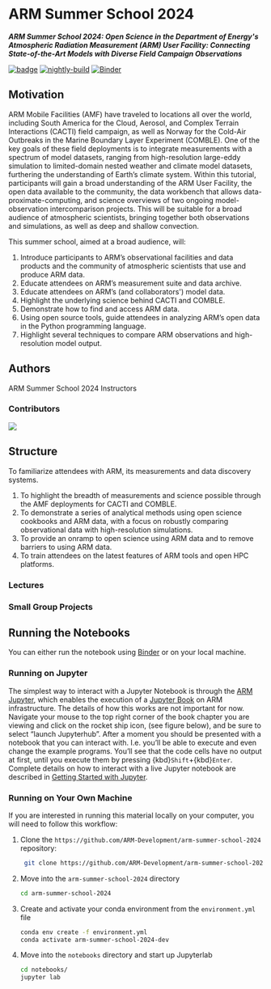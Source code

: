 # ARM Summer School 2024

***ARM Summer School 2024: Open Science in the Department of Energy's Atmospheric Radiation Measurement (ARM) User Facility: Connecting State-of-the-Art Models with Diverse Field Campaign Observations***


[![badge](https://img.shields.io/static/v1.svg?logo=Jupyter&label=ARM+JupyterHub&message=ACE+Environment&color=blue)](https://jupyterhub.arm.gov/hub/user-redirect/git-pull?repo=https%3A//github.com/ARM-Development/arm-ams-short-course-2024&urlpath=lab/tree/arm-ams-short-course-2024/notebooks&branch=main)
[![nightly-build](https://github.com/ARM-Development/arm-ams-short-course-2024/actions/workflows/nightly-build.yaml/badge.svg)](https://github.com/ARM-Development/arm-ams-short-course-2024/actions/workflows/nightly-build.yaml)
[![Binder](https://binder.projectpythia.org/badge_logo.svg)](https://binder.projectpythia.org/v2/gh/ARM-Development/arm-ams-short-course-2024/main?labpath=notebooks)

## Motivation

ARM Mobile Facilities (AMF) have traveled to locations all over the world, including South America for the Cloud, Aerosol, and Complex Terrain Interactions (CACTI) field campaign, as well as Norway for the Cold-Air Outbreaks in the Marine Boundary Layer Experiment (COMBLE). One of the key goals of these field deployments is to integrate measurements with a spectrum of model datasets, ranging from high-resolution large-eddy simulation to limited-domain nested weather and climate model datasets, furthering the understanding of Earth’s climate system. Within this tutorial, participants will gain a broad understanding of the ARM User Facility, the open data available to the community, the data workbench that allows data-proximate-computing, and science overviews of two ongoing model-observation intercomparison projects. This will be suitable for a broad audience of atmospheric scientists, bringing together both observations and simulations, as well as deep and shallow convection.

This summer school, aimed at a broad audience, will: 
1. Introduce participants to ARM’s observational facilities and data products and the community of atmospheric scientists that use and produce ARM data. 
2. Educate attendees on ARM’s measurement suite and data archive.
3. Educate attendees on ARM’s (and collaborators') model data.
4. Highlight the underlying science behind CACTI and COMBLE.
5. Demonstrate how to find and access ARM data.
6. Using open source tools, guide attendees in analyzing ARM’s open data in the Python programming language. 
7. Highlight several techniques to compare ARM observations and high-resolution model output. 


## Authors

ARM Summer School 2024 Instructors

### Contributors

<a href="https://github.com/ProjectPythia/cookbook-template/graphs/contributors">
  <img src="https://contrib.rocks/image?repo=ARM-Development/arm-ams-short-course-2024" />
</a>

## Structure

To familiarize attendees with ARM, its measurements and data discovery systems.
1. To highlight the breadth of measurements and science possible through the AMF deployments for CACTI and COMBLE.
2. To demonstrate a series of analytical methods using open science cookbooks and ARM data, with a focus on robustly comparing observational data with high-resolution simulations. 
3. To provide an onramp to open science using ARM data and to remove barriers to using ARM data. 
4. To train attendees on the latest features of ARM tools and open HPC platforms.

### Lectures

### Small Group Projects

## Running the Notebooks

You can either run the notebook using [Binder](https://binder.projectpythia.org/) or on your local machine.

### Running on Jupyter

The simplest way to interact with a Jupyter Notebook is through the
[ARM Jupyter](https://jupyterhub.arm.gov), which enables the execution of a
[Jupyter Book](https://jupyterbook.org) on ARM infrastructure. The details of how this works are not
important for now. Navigate your mouse to
the top right corner of the book chapter you are viewing and click
on the rocket ship icon, (see figure below), and be sure to select
“launch Jupyterhub”. After a moment you should be presented with a
notebook that you can interact with. I.e. you’ll be able to execute
and even change the example programs. You’ll see that the code cells
have no output at first, until you execute them by pressing
{kbd}`Shift`\+{kbd}`Enter`. Complete details on how to interact with
a live Jupyter notebook are described in [Getting Started with
Jupyter](https://foundations.projectpythia.org/foundations/getting-started-jupyter.html).

### Running on Your Own Machine
If you are interested in running this material locally on your computer, you will need to follow this workflow:

1. Clone the `https://github.com/ARM-Development/arm-summer-school-2024` repository:

   ```bash
    git clone https://github.com/ARM-Development/arm-summer-school-2024
    ```  
1. Move into the `arm-summer-school-2024` directory
    ```bash
    cd arm-summer-school-2024
    ```  
1. Create and activate your conda environment from the `environment.yml` file
    ```bash
    conda env create -f environment.yml
    conda activate arm-summer-school-2024-dev
    ```  
1.  Move into the `notebooks` directory and start up Jupyterlab
    ```bash
    cd notebooks/
    jupyter lab
    ```
